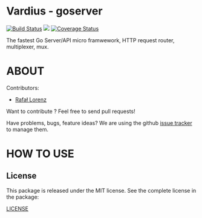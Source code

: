 Vardius - goserver
================
[![Build Status](https://travis-ci.org/Vardius/goserver.svg?branch=master)](https://travis-ci.org/Vardius/goserver) [![](https://godoc.org/github.com/vardius/goserver?status.svg)](http://godoc.org/github.com/vardius/goserver) [![Coverage Status](https://coveralls.io/repos/github/Vardius/goserver/badge.svg?branch=master)](https://coveralls.io/github/Vardius/goserver?branch=master)

The fastest Go Server/API micro framwework, HTTP request router, multiplexer, mux.

ABOUT
==================================================
Contributors:

* [Rafał Lorenz](http://rafallorenz.com)

Want to contribute ? Feel free to send pull requests!

Have problems, bugs, feature ideas?
We are using the github [issue tracker](https://github.com/vardius/goserver/issues) to manage them.

HOW TO USE
==================================================


License
-------

This package is released under the MIT license. See the complete license in the package:

[LICENSE](LICENSE.md)
